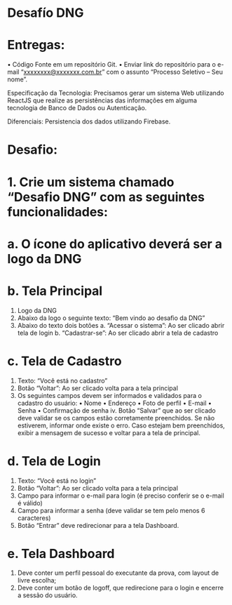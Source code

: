 # Desafío DNG

# Entregas:
• Código Fonte em um repositório Git.
• Enviar link do repositório para o e-mail “xxxxxxxx@xxxxxxx.com.br” com o assunto “Processo Seletivo – Seu nome”.

Especificação da Tecnologia: Precisamos gerar um sistema Web utilizando ReactJS que realize as persistências das informações em alguma tecnologia de Banco de Dados ou Autenticação.

Diferenciais: Persistencia dos dados utilizando Firebase.

# Desafio:
# 1. Crie um sistema chamado “Desafio DNG” com as seguintes funcionalidades:

# a. O ícone do aplicativo deverá ser a logo da DNG

# b. Tela Principal
1. Logo da DNG
2. Abaixo da logo o seguinte texto: “Bem vindo ao desafio da DNG”
3. Abaixo do texto dois botões
a. “Acessar o sistema”: Ao ser clicado abrir tela de login
b. “Cadastrar-se”: Ao ser clicado abrir a tela de cadastro

# c. Tela de Cadastro
1. Texto: “Você está no cadastro”
2. Botão “Voltar”: Ao ser clicado volta para a tela principal
3. Os seguintes campos devem ser informados e validados para o cadastro do usuário:
    • Nome
    • Endereço
    • Foto de perfil
    • E-mail
    • Senha
    • Confirmação de senha
	iv. Botão “Salvar” que ao ser clicado deve validar se os campos estão corretamente preenchidos. Se não estiverem, informar onde existe o erro. Caso estejam bem preenchidos, exibir a mensagem de sucesso e voltar para a tela de principal.

# d. Tela de Login
1. Texto: “Você está no login”
2. Botão “Voltar”: Ao ser clicado volta para a tela principal
3. Campo para informar o e-mail para login (é preciso conferir se o e-mail é válido)
4. Campo para informar a senha (deve validar se tem pelo menos 6 caracteres)
5. Botão “Entrar” deve redirecionar para a tela Dashboard.

# e. Tela Dashboard
1. Deve conter um perfil pessoal do executante da prova, com layout de livre escolha;
2. Deve conter um botão de logoff, que redirecione para o login e encerre a sessão do usuário.